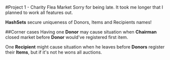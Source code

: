 #Project 1 - Charity Flea Market
Sorry for being late. It took me longer that I planned to work all features out.

**HashSets** secure uniqueness of Donors, Items and Recipients names!

##Corner cases
Having one **Donor** may cause situation when **Chairman** closed market before **Donor** would've registered first item.

One **Recipient** might cause situation when he leaves before **Donors** register their **Items**, but if it's not he wons all auctions.
